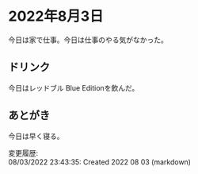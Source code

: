 # 2022年8月3日

今日は家で仕事。今日は仕事のやる気がなかった。

## ドリンク

今日はレッドブル Blue Editionを飲んだ。

## あとがき

今日は早く寝る。

変更履歴:  
08/03/2022 23:43:35: Created 2022 08 03 (markdown)  
